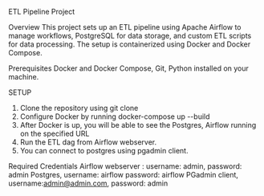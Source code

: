 ETL Pipeline Project

Overview
This project sets up an ETL pipeline using Apache Airflow to manage workflows, PostgreSQL for data storage, and custom ETL scripts for data processing. The setup is containerized using Docker and Docker Compose.

Prerequisites
Docker and Docker Compose, Git, Python installed on your machine.

SETUP 
1. Clone the repository using git clone <repo name>
2. Configure Docker by running docker-compose up --build
3. After Docker is up, you will be able to see the Postgres, Airflow running on the specified URL
4. Run the ETL dag from Airflow webserver.
5. You can connect to postgres using pgadmin client.

Required Credentials
Airflow webserver : username: admin, password: admin
Postgres, username: airflow password: airflow
PGadmin client, username:admin@admin.com, password: admin
